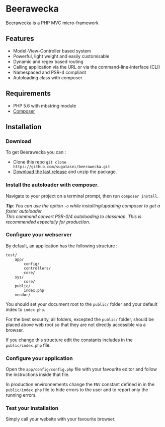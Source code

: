 # Beerawecka

Beerawecka is a PHP MVC micro-framework

## Features

- Model-View-Controller based system
- Powerful, light weight and easily customisable
- Dynamic and regex based routing
- Calling application via the URL or via the command-line-interface (CLI)
- Namespaced and PSR-4 compliant
- Autoloading class with composer

## Requirements

- PHP 5.6 with mbstring module
- [Composer](https://getcomposer.org/)

## Installation

### Download

To get Beerawecka you can :

- Clone this repo `git clone https://github.com/sugatasei/beerawecka.git`
- [Download the last release](https://github.com/sugatasei/beerawecka/archive/master.zip) and unzip the package.

### Install the autoloader with composer.

Navigate to your project on a terminal prompt, then run `composer install`.

*__Tip__: You can use the option `-o` while installing/updating composer to get a faster autoloader.*    
*This command convert PSR-0/4 autoloading to classmap. This is recommended especially for production.*

### Configure your webserver 

By default, an application has the following structure :

    test/
        app/
            config/
            controllers/
            core/
        sys/
            core/
        public/
            index.php
        vendor/

You should set your document root to the `public/` folder and your default index to `index.php`.

For the best security, all folders, excepted the `public/` folder,
should be placed above web root so that they are not directly accessible via a browser.

If you change this structure edit the constants includes in the `public/index.php` file.

### Configure your application

Open the `app/config/config.php` file with your favourite editor and follow
the instructions inside that file.

In production environnements change the `ENV` constant defined
in in the `public/index.php` file to hide errors to the user and to report only
the running errors.

### Test your installation

Simply call your website with your favourite browser.